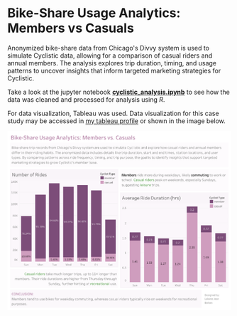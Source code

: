 # Bike-Share Usage Analytics: Members vs Casuals

Anonymized bike-share data from Chicago's Divvy system is used to simulate Cyclistic data, allowing for a comparison of casual riders and annual members. The analysis explores trip duration, timing, and usage patterns to uncover insights that inform targeted marketing strategies for Cyclistic.

Take a look at the jupyter notebook [**cyclistic_analysis.ipynb**](https://github.com/laballais/cyclistic_analysis/blob/main/cyclistic_analysis.ipynb) to see how the data was cleaned and processed for analysis using *R*.

For data visualization, Tableau was used. Data visualization for this case study may be accessed in [my tableau profile](https://public.tableau.com/views/CyclisticPortfolio/Dashboard1?:language=en-US&:sid=&:redirect=auth&:display_count=n&:origin=viz_share_link) or shown in the image below.

![](./cyclistic_data_viz.png)
